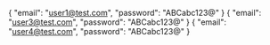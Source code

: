 {
    "email": "user1@test.com",
    "password": "ABCabc123@"
}
{
    "email": "user3@test.com",
    "password": "ABCabc123@"
}
{
    "email": "user4@test.com",
    "password": "ABCabc123@"
}